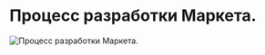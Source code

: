 # Процесс разработки Маркета.

![Процесс разработки Маркета.](../images/0f7d6318-194e-49dc-8e08-1e8309af5c98.gif)